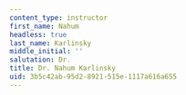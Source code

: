 ```yaml
---
content_type: instructor
first_name: Nahum
headless: true
last_name: Karlinsky
middle_initial: ''
salutation: Dr.
title: Dr. Nahum Karlinsky
uid: 3b5c42ab-95d2-8921-515e-1117a616a655
---
```

